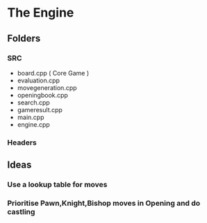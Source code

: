 # The Engine

## Folders
### SRC
- board.cpp ( Core Game )
- evaluation.cpp 
- movegeneration.cpp
- openingbook.cpp
- search.cpp
- gameresult.cpp
- main.cpp
- engine.cpp

### Headers

## Ideas
### Use a lookup table for moves
### Prioritise Pawn,Knight,Bishop moves in Opening and do castling  